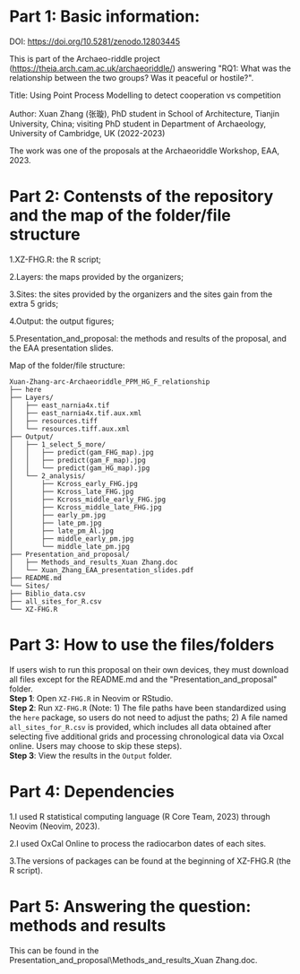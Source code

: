 # Part 1: Basic information:

DOI: https://doi.org/10.5281/zenodo.12803445

This is part of the Archaeo-riddle project (https://theia.arch.cam.ac.uk/archaeoriddle/) answering "RQ1: What was the relationship between the two groups? Was it peaceful or hostile?".

Title: Using Point Process Modelling to detect cooperation vs competition

Author: Xuan Zhang (张璇), PhD student in School of Architecture, Tianjin University, China; visiting PhD student in Department of Archaeology, University of Cambridge, UK (2022-2023) 

The work was one of the proposals at the Archaeoriddle Workshop, EAA, 2023.


# Part 2: Contensts of the repository and the map of the folder/file structure

1.XZ-FHG.R: the R script;

2.Layers: the maps provided by the organizers;

3.Sites: the sites provided by the organizers and the sites gain from the extra 5 grids;

4.Output: the output figures;

5.Presentation_and_proposal: the methods and results of the proposal, and the EAA presentation slides.

Map of the folder/file structure:

```
Xuan-Zhang-arc-Archaeoriddle_PPM_HG_F_relationship
├── here
├── Layers/
│   ├── east_narnia4x.tif
│   ├── east_narnia4x.tif.aux.xml
│   ├── resources.tiff
│   └── resources.tiff.aux.xml
├── Output/
│   ├── 1_select_5_more/
│   │   ├── predict(gam_FHG_map).jpg
│   │   ├── predict(gam_F_map).jpg
│   │   └── predict(gam_HG_map).jpg
│   └── 2_analysis/
│       ├── Kcross_early_FHG.jpg
│       ├── Kcross_late_FHG.jpg
│       ├── Kcross_middle_early_FHG.jpg
│       ├── Kcross_middle_late_FHG.jpg
│       ├── early_pm.jpg
│       ├── late_pm.jpg
│       ├── late_pm_Al.jpg
│       ├── middle_early_pm.jpg
│       └── middle_late_pm.jpg
├── Presentation_and_proposal/
│   ├── Methods_and_results_Xuan Zhang.doc
│   └── Xuan_Zhang_EAA_presentation_slides.pdf
├── README.md
└── Sites/
├── Biblio_data.csv
├── all_sites_for_R.csv
└── XZ-FHG.R
 ```

# Part 3: How to use the files/folders

If users wish to run this proposal on their own devices, they must download all files except for the README.md and the "Presentation_and_proposal" folder.  
**Step 1**: Open `XZ-FHG.R` in Neovim or RStudio.  
**Step 2**: Run `XZ-FHG.R` (Note: 1) The file paths have been standardized using the `here` package, so users do not need to adjust the paths; 2) A file named `all_sites_for_R.csv` is provided, which includes all data obtained after selecting five additional grids and processing chronological data via Oxcal online. Users may choose to skip these steps).  
**Step 3**: View the results in the `Output` folder.



# Part 4: Dependencies

1.I used R statistical computing language (R Core Team, 2023) through Neovim (Neovim, 2023).

2.I used OxCal Online to process the radiocarbon dates of each sites.

3.The versions of packages can be found at the beginning of XZ-FHG.R (the R script).



# Part 5: Answering the question: methods and results

This can be found in the Presentation_and_proposal\Methods_and_results_Xuan Zhang.doc.
